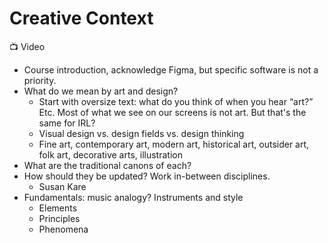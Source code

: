 # Creative Context

<aside>
📺 Video

- Course introduction, acknowledge Figma, but specific software is not a priority.
- What do we mean by art and design?
    - Start with oversize text: what do you think of when you hear “art?” Etc. Most of what we see on our screens is not art. But that's the same for IRL?
    - Visual design vs. design fields vs. design thinking
    - Fine art, contemporary art, modern art, historical art, outsider art, folk art, decorative arts, illustration
- What are the traditional canons of each?
- How should they be updated? Work in-between disciplines.
    - Susan Kare
- Fundamentals: music analogy? Instruments and style
    - Elements
    - Principles
    - Phenomena

</aside>